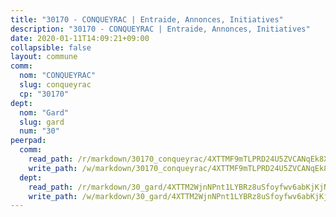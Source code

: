 ```yaml
---
title: "30170 - CONQUEYRAC | Entraide, Annonces, Initiatives"
description: "30170 - CONQUEYRAC | Entraide, Annonces, Initiatives"
date: 2020-01-11T14:09:21+09:00
collapsible: false
layout: commune
comm:
  nom: "CONQUEYRAC"
  slug: conqueyrac
  cp: "30170"
dept:
  nom: "Gard"
  slug: gard
  num: "30"
peerpad:
  comm:
    read_path: /r/markdown/30170_conqueyrac/4XTTMF9mTLPRD24U5ZVCANqEk8XTkEnvA1VPZfLfjUax7GQr5
    write_path: /w/markdown/30170_conqueyrac/4XTTMF9mTLPRD24U5ZVCANqEk8XTkEnvA1VPZfLfjUax7GQr5-K3TgTxzxKSbr1rnUSpmNprJSe5TqvmDiiqbJsZmPFZ61MkJkMjCY5ZDG55hQVDr2De97nfpR68CmmexUoK3yeXqyVyr2xoz2Ug1iRe8pvafB24GXqAvhagYxnjfntTSVHiovK53F
  dept:
    read_path: /r/markdown/30_gard/4XTTM2WjnNPnt1LYBRz8uSfoyfwv6abKjKjNdBGxuvymmgvkj
    write_path: /w/markdown/30_gard/4XTTM2WjnNPnt1LYBRz8uSfoyfwv6abKjKjNdBGxuvymmgvkj-K3TgUpCvFefN2LRJ7huXqVovWWqmjJgEMWkVs9s4fhfrGjyZZK9z4gxyddycCKs6S9BWFUcJqqZYCKuxj79SWNiGiob7Xchr25rMmkVQhAFrAwBxAqY3T99GTsQfKxLrXrnx3pGK
---
```


